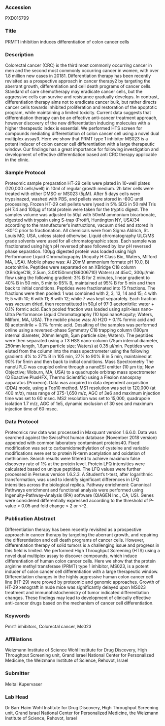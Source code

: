 ### Accession
PXD016799

### Title
PRMT1 inhibition induces differentiation of colon cancer cells

### Description
Colorectal cancer (CRC) is the third most commonly occurring cancer in men and the second most commonly occurring cancer in women, with over 1.8 million new cases in 20181. Differentiation therapy has been recently revisited as a prospective approach in cancer therapy2 by targeting the aberrant growth, differentiation and cell death programs of cancer cells. Standard of care chemotherapy may eradicate cancer cells, but the aggressive cells can survive and resistance gradually develops. In contrast, differentiation therapy aims not to eradicate cancer bulk, but rather directs cancer cells towards inhibited proliferation and restoration of the apoptotic program, while maintaining a limited toxicity. Current data suggests that differentiation therapy can be an effective anti-cancer treatment approach, however discovery of the new differentiation inducing molecules with a higher therapeutic index is essential. We performed HTS screen for compounds mediating differentiation of colon cancer cell using a novel dual multiplex assay3. Here we show that PRMT type 1 inhibitor MS023 is a potent inducer of colon cancer cell differentiation with a large therapeutic window. Our findings has a great importance for following investigation and development of effective differentiation based anti CRC therapy applicable in the clinic.

### Sample Protocol
Proteomic sample preparation       HT-29 cells were plated in 10-well plates (120,000 cells/well) in 10ml of regular growth medium. 2h later cells were treated with either DMSO or MS023 (5µM). After 5 days cells were trypsinazed, washed with PBS, and pellets were stored in -80C until processing. Frozen HT-29 cell pellets were lysed in 5% SDS in 50 mM Tris pH 7.4 and 100µg of total protein were taken for the tryptic digest. The samples volume was adjusted to 50µl with 50mM ammonium bicarbonate, digested with trypsin using S-trap (Protifi, Huntington NY, USA)34 according to the manufacturer’s instructions, vacuum dried and stored in -80°C prior to fractionation. All chemicals were from Sigma Aldrich, St. Louis MO, USA, unless stated otherwise. Liquid chromatography       ULC/MS grade solvents were used for all chromatographic steps. Each sample was fractionated using high pH reversed phase followed by low pH reversed phase separation. 100µg digested protein was loaded using high Performance Liquid Chromatography (Acquity H Class Bio, Waters, Milford MA, USA). Mobile phase was: A) 20mM ammonium formate pH 10.0, B) acetonitrile. Peptides were separated on an XBridge C18 column (XBridgeC18, 2.5um, 3.0X150mm(186006710)  Waters) at 45oC, 300µl/min flow using the following gradient: 3% B for 2 minutes, linear gradient to 40% B in 50 min, 5 min to 95% B, maintained at 95% B for 5 min and then back to initial conditions. Peptides were fractionated into 15 fractions. The fractions were then pooled: 1 was combined with 2, 3, 13, 14 and 15; 4 with 9; 5 with 10; 6 with 11; 8 with 12; while 7 was kept separately. Each fraction was vacuum dried, then reconstituted in 50µl of 97:3 acetonitrile: water + 0.1% formic acid. Each pooled fraction was loaded using split-less nano-Ultra Performance Liquid Chromatography (10 kpsi nanoAcquity; Waters, Milford, MA, USA). The mobile phase was: A) H2O + 0.1% formic acid and B) acetonitrile + 0.1% formic acid. Desalting of the samples was performed online using a reversed-phase Symmetry C18 trapping column (180µm internal diameter, 20mm length, 5µm particle size; Waters). The peptides were then separated using a T3 HSS nano-column (75µm internal diameter, 250mm length, 1.8µm particle size; Waters) at 0.35 µl/min. Peptides were eluted from the column into the mass spectrometer using the following gradient: 4% to 27% B in 105 min, 27% to 90% B in 5 min, maintained at 90% for 5min and then back to initial conditions. Mass Spectrometry      The nanoUPLC was coupled online through a nanoESI emitter (10 μm tip; New Objective; Woburn, MA, USA) to a quadrupole orbitrap mass spectrometer (Q Exactive PlusHFX, Thermo Scientific) using a FlexIon nanospray apparatus (Proxeon). Data was acquired in data dependent acquisition (DDA) mode, using a Top10 method. MS1 resolution was set to 120,000 (at 400 m/z), mass range of 375-1,650 m/z, AGC of 3e6 and maximum injection time was set to 60 msec. MS2 resolution was set to 15,000, quadrupole isolation 1.7 m/z, AGC of 1e5, dynamic exclusion of 30 sec and maximum injection time of 60 msec.

### Data Protocol
Proteomics raw data was processed in Maxquant version 1.6.6.0. Data was searched against the SwissProt human database (November 2018 version) appended with common laboratory contaminant proteins40. Fixed modification was set to carbamidomethylation of cysteine and variable modifications were set to protein N-term acetylation and oxidation of methionine. Search results were filtered to achieve maximum false discovery rate of 1% at the protein level. Protein LFQ intensities were calculated based on unique peptides. The LFQ values were further processed in Perseus version 1.6.2.3. A Student’s t-test, after logarithmic transformation, was used to identify significant differences in LFQ intensities across the biological replica. Pathway enrichment: Canonical Pathways enrichment and functional analysis were performed using Ingenuity-Pathway-Analysis (IPA) software (QIAGEN Inc., CA, US). Genes were considered differentially expressed according to the threshold of P-value < 0.05 and fold change > 2 or <-2.

### Publication Abstract
Differentiation therapy has been recently revisited as a prospective approach in cancer therapy by targeting the aberrant growth, and repairing the differentiation and cell death programs of cancer cells. However, differentiation therapy of solid tumors is a challenging issue and progress in this field is limited. We performed High Throughput Screening (HTS) using a novel dual multiplex assay to discover compounds, which induce differentiation of human colon cancer cells. Here we show that the protein arginine methyl transferase (PRMT) type 1 inhibitor, MS023, is a potent inducer of colon cancer cell differentiation with a large therapeutic window. Differentiation changes in the highly aggressive human colon cancer cell line (HT-29) were proved by proteomic and genomic approaches. Growth of HT-29 xenograft in nude mice was significantly delayed upon MS023 treatment and immunohistochemistry of tumor indicated differentiation changes. These findings may lead to development of clinically effective anti-cancer drugs based on the mechanism of cancer cell differentiation.

### Keywords
Pmrt1 inhibitors, Colorectal cancer, Ms023

### Affiliations
Weizmann Institute of Science
Wohl Institute for Drug Discovery, High Throughput Screening unit, Grand Israel National Center for Personalized Medicine, the Weizmann Institute of Science, Rehovot, Israel

### Submitter
Meital Kupervaser

### Lab Head
Dr Barr Haim
Wohl Institute for Drug Discovery, High Throughput Screening unit, Grand Israel National Center for Personalized Medicine, the Weizmann Institute of Science, Rehovot, Israel


